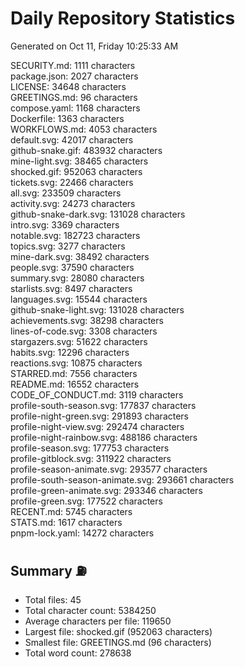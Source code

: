 # Daily Repository Statistics 
Generated on Oct 11, Friday 10:25:33 AM  

SECURITY.md: 1111 characters  
package.json: 2027 characters  
LICENSE: 34648 characters  
GREETINGS.md: 96 characters  
compose.yaml: 1168 characters  
Dockerfile: 1363 characters  
WORKFLOWS.md: 4053 characters  
default.svg: 42017 characters  
github-snake.gif: 483932 characters  
mine-light.svg: 38465 characters  
shocked.gif: 952063 characters  
tickets.svg: 22466 characters  
all.svg: 233509 characters  
activity.svg: 24273 characters  
github-snake-dark.svg: 131028 characters  
intro.svg: 3369 characters  
notable.svg: 182723 characters  
topics.svg: 3277 characters  
mine-dark.svg: 38492 characters  
people.svg: 37590 characters  
summary.svg: 28080 characters  
starlists.svg: 8497 characters  
languages.svg: 15544 characters  
github-snake-light.svg: 131028 characters  
achievements.svg: 38298 characters  
lines-of-code.svg: 3308 characters  
stargazers.svg: 51622 characters  
habits.svg: 12296 characters  
reactions.svg: 10875 characters  
STARRED.md: 7556 characters  
README.md: 16552 characters  
CODE_OF_CONDUCT.md: 3119 characters  
profile-south-season.svg: 177837 characters  
profile-night-green.svg: 291893 characters  
profile-night-view.svg: 292474 characters  
profile-night-rainbow.svg: 488186 characters  
profile-season.svg: 177753 characters  
profile-gitblock.svg: 311922 characters  
profile-season-animate.svg: 293577 characters  
profile-south-season-animate.svg: 293661 characters  
profile-green-animate.svg: 293346 characters  
profile-green.svg: 177522 characters  
RECENT.md: 5745 characters  
STATS.md: 1617 characters  
pnpm-lock.yaml: 14272 characters  

## Summary ⛽  
- Total files: 45  
- Total character count: 5384250  
- Average characters per file: 119650  
- Largest file: shocked.gif (952063 characters)  
- Smallest file: GREETINGS.md (96 characters)  
- Total word count: 278638  
